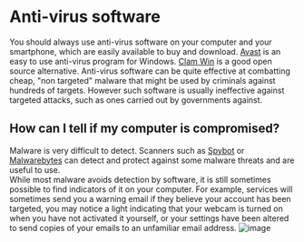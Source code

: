[Title]: # (Is my computer infected?)
[Order]: # (5)

# Anti-virus software

You should always use anti-virus software on your computer and your smartphone, which are easily available to buy and download. [Avast](https://www.avast.com) is an easy to use anti-virus program for Windows. [Clam Win](http://www.clamwin.com/) is a good open source alternative.  Anti-virus software can be quite effective at combatting cheap, "non targeted" malware that might be used by criminals against hundreds of targets. However such software is usually ineffective against targeted attacks, such as ones carried out by governments against.

## How can I tell if my computer is compromised?

Malware is very difficult to detect. Scanners such as [Spybot](https://www.safer-networking.org/) or [Malwarebytes](https://www.malwarebytes.org/) can detect and protect against some malware threats and are useful to use.  
While most malware avoids detection by software, it is still sometimes possible to find indicators of it on your computer. For example, services will sometimes send you a warning email if they believe your account has been targeted, you may notice a light indicating that your webcam is turned on when you have not activated it yourself, or your settings have been altered to send copies of your emails to an unfamiliar email address.
![image](malware2.png)